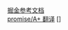 [掘金参考文档](https://juejin.cn/post/6844903906443526157#heading-4)  
[promise/A+ 翻译](https://github.com/kaola-fed/blog/blob/10d31a751d71d5af616612160c69654a19899b2e/source/_posts/%E3%80%8C%E8%AF%91%E3%80%8DPromisesA%2B%E8%A7%84%E8%8C%83.md)
[]
